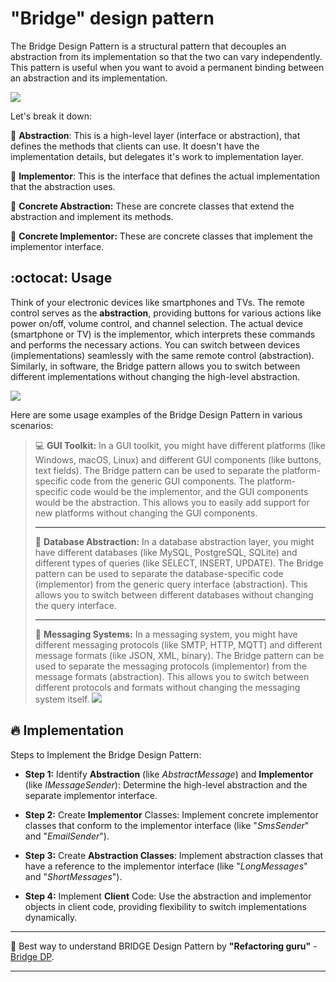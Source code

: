 #  "Bridge" design pattern

The Bridge Design Pattern is a structural pattern that decouples an abstraction from its implementation so that the two can vary independently. This pattern is useful when you want to avoid a permanent binding between an abstraction and its implementation.

![](https://img.wattpad.com/263308366e3e0b00b7564d2741727d4ff73915aa/68747470733a2f2f73332e616d617a6f6e6177732e636f6d2f776174747061642d6d656469612d736572766963652f53746f7279496d6167652f774b476f4b57793768354e4a2d773d3d2d313038333639373538332e313638373835353131643839343839643834303737373331363138352e676966)

Let's break it down:

:round_pushpin: **Abstraction**: This is a high-level layer (interface or abstraction), that defines the methods that clients can use. It doesn't have the implementation details, but delegates it's work to implementation layer.

:round_pushpin: **Implementor**: This is the interface that defines the actual implementation that the abstraction uses.

:round_pushpin: **Concrete Abstraction:** These are concrete classes that extend the abstraction and implement its methods.

:round_pushpin: **Concrete Implementor:** These are concrete classes that implement the implementor interface.


## :octocat: Usage 


Think of your electronic devices like smartphones and TVs. The remote control serves as the **abstraction**, providing buttons for various actions like power on/off, volume control, and channel selection. The actual device (smartphone or TV) is the implementor, which interprets these commands and performs the necessary actions. You can switch between devices (implementations) seamlessly with the same remote control (abstraction). Similarly, in software, the Bridge pattern allows you to switch between different implementations without changing the high-level abstraction.

![](https://media2.giphy.com/media/v1.Y2lkPTc5MGI3NjExaDdmcWd2bWdpYW8xM2dleng2MjU4ZTlhYWJibTJvN3VwOTZweDRhYSZlcD12MV9pbnRlcm5hbF9naWZfYnlfaWQmY3Q9Zw/8yQkI4Yecqn6/giphy.gif)

Here are some usage examples of the Bridge Design Pattern in various scenarios:

>:computer: **GUI Toolkit:**
> In a GUI toolkit, you might have different platforms (like Windows, macOS, Linux) and different GUI components (like buttons, text fields). The Bridge pattern can be used to separate the platform-specific code from the generic GUI components. The platform-specific code would be the implementor, and the GUI components would be the abstraction. This allows you to easily add support for new platforms without changing the GUI components.
> ___
> :floppy_disk: **Database Abstraction:**
In a database abstraction layer, you might have different databases (like MySQL, PostgreSQL, SQLite) and different types of queries (like SELECT, INSERT, UPDATE). The Bridge pattern can be used to separate the database-specific code (implementor) from the generic query interface (abstraction). This allows you to switch between different databases without changing the query interface.
>___
> :e-mail: **Messaging Systems:**
In a messaging system, you might have different messaging protocols (like SMTP, HTTP, MQTT) and different message formats (like JSON, XML, binary). The Bridge pattern can be used to separate the messaging protocols (implementor) from the message formats (abstraction). This allows you to switch between different protocols and formats without changing the messaging system itself.
![](https://y.yarn.co/dd8e1c8c-4eab-4ef6-9fb7-5e704d28bf0b_text.gif)

## :fire: Implementation 

Steps to Implement the Bridge Design Pattern:

- **Step 1:** Identify **Abstraction** (like _AbstractMessage_) and **Implementor** (like _IMessageSender_): Determine the high-level abstraction and the separate implementor interface.

- **Step 2:** Create **Implementor** Classes: Implement concrete implementor classes that conform to the implementor interface (like "_SmsSender_" and "_EmailSender_").

- **Step 3:** Create **Abstraction Classes**: Implement abstraction classes that have a reference to the implementor interface (like "_LongMessages_" and "_ShortMessages_").

- **Step 4:** Implement **Client** Code: Use the abstraction and implementor objects in client code, providing flexibility to switch implementations dynamically.

___
:pushpin: Best way to understand BRIDGE Design Pattern by **"Refactoring guru"**  -  [Bridge DP](https://refactoring.guru/design-patterns/bridge     "The best search engine for privacy").
___

